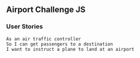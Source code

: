 ## Airport Challenge JS

### User Stories

```
As an air traffic controller 
So I can get passengers to a destination 
I want to instruct a plane to land at an airport
```
